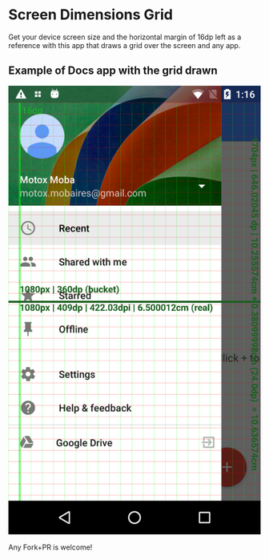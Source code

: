 Screen Dimensions Grid
=====================

Get your device screen size and the horizontal margin of 16dp left as a reference with this app that draws a grid over the screen and any app.

Example of Docs app with the grid drawn
---------------------------------------

![Grid Screenshot](https://raw.githubusercontent.com/Cristo86/ScreenDimensionsGrid/master/stuff/screenshot.png "Grid Screenshot")

Any Fork+PR is welcome!